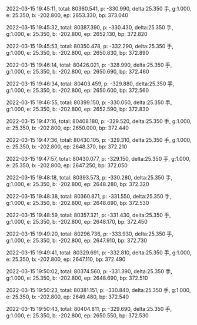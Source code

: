 2022-03-15 19:45:11, total: 80360.541, p: -330.990, delta:25.350 手, g:1.000, e: 25.350, b: -202.800, ep: 2653.330, bp: 373.040

2022-03-15 19:45:32, total: 80387.390, p: -330.430, delta:25.350 手, g:1.000, e: 25.350, b: -202.800, ep: 2652.130, bp: 372.820

2022-03-15 19:45:53, total: 80350.478, p: -332.290, delta:25.350 手, g:1.000, e: 25.350, b: -202.800, ep: 2650.830, bp: 372.890

2022-03-15 19:46:14, total: 80426.021, p: -328.990, delta:25.350 手, g:1.000, e: 25.350, b: -202.800, ep: 2650.690, bp: 372.460

2022-03-15 19:46:34, total: 80403.459, p: -329.880, delta:25.350 手, g:1.000, e: 25.350, b: -202.800, ep: 2650.600, bp: 372.560

2022-03-15 19:46:55, total: 80399.150, p: -330.050, delta:25.350 手, g:1.000, e: 25.350, b: -202.800, ep: 2652.590, bp: 372.830

2022-03-15 19:47:16, total: 80408.180, p: -329.520, delta:25.350 手, g:1.000, e: 25.350, b: -202.800, ep: 2650.000, bp: 372.440

2022-03-15 19:47:36, total: 80430.105, p: -329.310, delta:25.350 手, g:1.000, e: 25.350, b: -202.800, ep: 2648.370, bp: 372.210

2022-03-15 19:47:57, total: 80430.077, p: -329.150, delta:25.350 手, g:1.000, e: 25.350, b: -202.800, ep: 2647.250, bp: 372.050

2022-03-15 19:48:18, total: 80393.573, p: -330.280, delta:25.350 手, g:1.000, e: 25.350, b: -202.800, ep: 2648.280, bp: 372.320

2022-03-15 19:48:38, total: 80360.871, p: -331.550, delta:25.350 手, g:1.000, e: 25.350, b: -202.800, ep: 2648.690, bp: 372.530

2022-03-15 19:48:59, total: 80357.321, p: -331.430, delta:25.350 手, g:1.000, e: 25.350, b: -202.800, ep: 2648.170, bp: 372.450

2022-03-15 19:49:20, total: 80296.736, p: -333.930, delta:25.350 手, g:1.000, e: 25.350, b: -202.800, ep: 2647.910, bp: 372.730

2022-03-15 19:49:41, total: 80329.691, p: -332.810, delta:25.350 手, g:1.000, e: 25.350, b: -202.800, ep: 2647.110, bp: 372.490

2022-03-15 19:50:02, total: 80374.560, p: -331.390, delta:25.350 手, g:1.000, e: 25.350, b: -202.800, ep: 2648.690, bp: 372.510

2022-03-15 19:50:23, total: 80381.151, p: -330.840, delta:25.350 手, g:1.000, e: 25.350, b: -202.800, ep: 2649.480, bp: 372.540

2022-03-15 19:50:43, total: 80404.811, p: -329.690, delta:25.350 手, g:1.000, e: 25.350, b: -202.800, ep: 2650.550, bp: 372.530